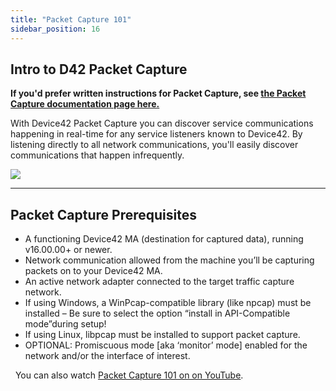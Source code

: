 ```yaml
---
title: "Packet Capture 101"
sidebar_position: 16
---
```


## Intro to D42 Packet Capture

**If you'd prefer written instructions for Packet Capture, see [the Packet Capture documentation page here.](auto-discovery/packet-capture.md)**

With Device42 Packet Capture you can discover service communications happening in real-time for any service listeners known to Device42. By listening directly to all network communications, you'll easily discover communications that happen infrequently.

<script src="https://fast.wistia.com/embed/medias/pz35w51w8t.jsonp" async></script>

<script src="https://fast.wistia.com/assets/external/E-v1.js" async></script>

![](https://fast.wistia.com/embed/medias/pz35w51w8t/swatch)

* * *

## Packet Capture Prerequisites

- A functioning Device42 MA (destination for captured data), running v16.00.00+ or newer.
- Network communication allowed from the machine you’ll be capturing packets on to your Device42 MA.
- An active network adapter connected to the target traffic capture network.
- If using Windows, a WinPcap-compatible library (like npcap) must be installed – Be sure to select the option “install in API-Compatible mode”during setup!
- If using Linux, libpcap must be installed to support packet capture.
- OPTIONAL: Promiscuous mode \[aka ‘monitor’ mode\] enabled for the network and/or the interface of interest.

  You can also watch [Packet Capture 101 on on YouTube](https://www.youtube.com/watch?v=y1U37Xc9V2k).
